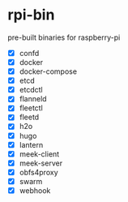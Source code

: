 # rpi-bin

pre-built binaries for raspberry-pi

- [x] confd
- [x] docker
- [x] docker-compose
- [x] etcd
- [x] etcdctl
- [x] flanneld
- [x] fleetctl
- [x] fleetd
- [x] h2o
- [x] hugo
- [x] lantern
- [x] meek-client
- [x] meek-server
- [x] obfs4proxy
- [x] swarm
- [x] webhook
